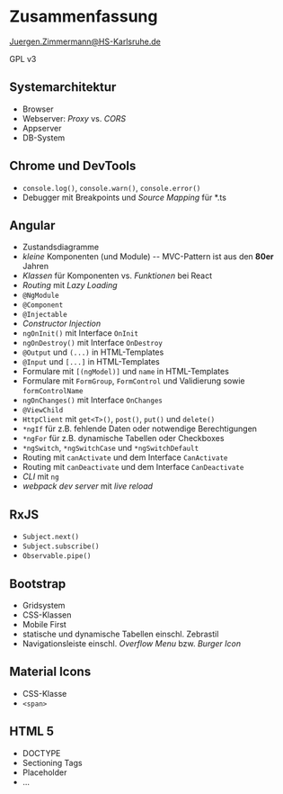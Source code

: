 # Zusammenfassung

<!--
  Copyright (C) 2020 - present Juergen Zimmermann, Hochschule Karlsruhe

  This program is free software: you can redistribute it and/or modify
  it under the terms of the GNU General Public License as published by
  the Free Software Foundation, either version 3 of the License, or
  (at your option) any later version.

  This program is distributed in the hope that it will be useful,
  but WITHOUT ANY WARRANTY; without even the implied warranty of
  MERCHANTABILITY or FITNESS FOR A PARTICULAR PURPOSE.  See the
  GNU General Public License for more details.

  You should have received a copy of the GNU General Public License
  along with this program.  If not, see <http://www.gnu.org/licenses/>.
-->

<Juergen.Zimmermann@HS-Karlsruhe.de>

GPL v3

## Systemarchitektur

- Browser
- Webserver: _Proxy_ vs. _CORS_
- Appserver
- DB-System

## Chrome und DevTools

- `console.log()`, `console.warn()`, `console.error()`
- Debugger mit Breakpoints und _Source Mapping_ für \*.ts

## Angular

- Zustandsdiagramme
- _kleine_ Komponenten (und Module) -- MVC-Pattern ist aus den **80er** Jahren
- _Klassen_ für Komponenten vs. _Funktionen_ bei React
- _Routing_ mit _Lazy Loading_
- `@NgModule`
- `@Component`
- `@Injectable`
- _Constructor Injection_
- `ngOnInit()` mit Interface `OnInit`
- `ngOnDestroy()` mit Interface `OnDestroy`
- `@Output` und `(...)` in HTML-Templates
- `@Input` und `[...]` in HTML-Templates
- Formulare mit `[(ngModel)]` und `name` in HTML-Templates
- Formulare mit `FormGroup`, `FormControl` und Validierung sowie `formControlName`
- `ngOnChanges()` mit Interface `OnChanges`
- `@ViewChild`
- `HttpClient` mit `get<T>()`, `post()`, `put()` und `delete()`
- `*ngIf` für z.B. fehlende Daten oder notwendige Berechtigungen
- `*ngFor` für z.B. dynamische Tabellen oder Checkboxes
- `*ngSwitch`, `*ngSwitchCase` und `*ngSwitchDefault`
- Routing mit `canActivate` und dem Interface `CanActivate`
- Routing mit `canDeactivate` und dem Interface `CanDeactivate`
- _CLI_ mit `ng`
- _webpack dev server_ mit _live reload_

## RxJS

- `Subject.next()`
- `Subject.subscribe()`
- `Observable.pipe()`

## Bootstrap

- Gridsystem
- CSS-Klassen
- Mobile First
- statische und dynamische Tabellen einschl. Zebrastil
- Navigationsleiste einschl. _Overflow Menu_ bzw. _Burger Icon_

## Material Icons

- CSS-Klasse
- `<span>`

## HTML 5

- DOCTYPE
- Sectioning Tags
- Placeholder
- ...

